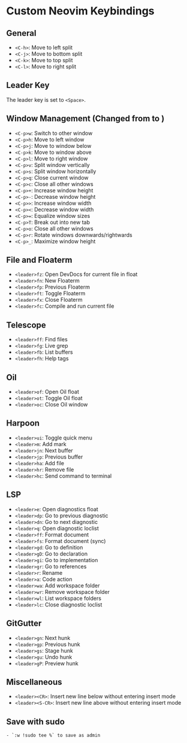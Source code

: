 # Custom Neovim Keybindings

## General

- `<C-h>`: Move to left split
- `<C-j>`: Move to bottom split
- `<C-k>`: Move to top split
- `<C-l>`: Move to right split

## Leader Key

The leader key is set to `<Space>`.

## Window Management (Changed from <C-w> to <C-p>)

- `<C-p>w`: Switch to other window
- `<C-p>h`: Move to left window
- `<C-p>j`: Move to window below
- `<C-p>k`: Move to window above
- `<C-p>l`: Move to right window
- `<C-p>v`: Split window vertically
- `<C-p>s`: Split window horizontally
- `<C-p>q`: Close current window
- `<C-p>c`: Close all other windows
- `<C-p>+`: Increase window height
- `<C-p>-`: Decrease window height
- `<C-p>>`: Increase window width
- `<C-p><`: Decrease window width
- `<C-p>=`: Equalize window sizes
- `<C-p>T`: Break out into new tab
- `<C-p>o`: Close all other windows
- `<C-p>r`: Rotate windows downwards/rightwards
- `<C-p>_`: Maximize window height

## File and Floaterm

- `<leader>fz`: Open DevDocs for current file in float
- `<leader>fn`: New Floaterm
- `<leader>fp`: Previous Floaterm
- `<leader>ft`: Toggle Floaterm
- `<leader>fx`: Close Floaterm
- `<leader>fc`: Compile and run current file

## Telescope

- `<leader>ff`: Find files
- `<leader>fg`: Live grep
- `<leader>fb`: List buffers
- `<leader>fh`: Help tags

## Oil

- `<leader>of`: Open Oil float
- `<leader>ot`: Toggle Oil float
- `<leader>oc`: Close Oil window

## Harpoon

- `<leader>ui`: Toggle quick menu
- `<leader>m`: Add mark
- `<leader>jn`: Next buffer
- `<leader>jp`: Previous buffer
- `<leader>ha`: Add file
- `<leader>hr`: Remove file
- `<leader>hc`: Send command to terminal

## LSP

- `<leader>e`: Open diagnostics float
- `<leader>dp`: Go to previous diagnostic
- `<leader>dn`: Go to next diagnostic
- `<leader>q`: Open diagnostic loclist
- `<leader>ff`: Format document
- `<leader>fs`: Format document (sync)
- `<leader>gd`: Go to definition
- `<leader>gD`: Go to declaration
- `<leader>gi`: Go to implementation
- `<leader>gr`: Go to references
- `<leader>r`: Rename
- `<leader>a`: Code action
- `<leader>wa`: Add workspace folder
- `<leader>wr`: Remove workspace folder
- `<leader>wl`: List workspace folders
- `<leader>lc`: Close diagnostic loclist

## GitGutter

- `<leader>gn`: Next hunk
- `<leader>gp`: Previous hunk
- `<leader>gs`: Stage hunk
- `<leader>gu`: Undo hunk
- `<leader>gP`: Preview hunk

## Miscellaneous

- `<leader><CR>`: Insert new line below without entering insert mode
- `<leader><S-CR>`: Insert new line above without entering insert mode


## Save with sudo

    - `:w !sudo tee %` to save as admin


